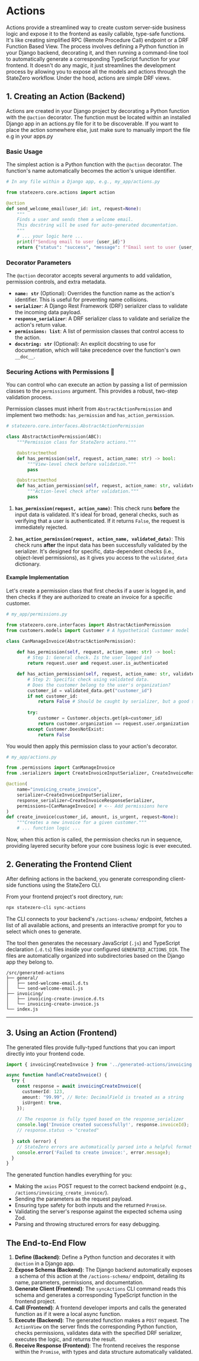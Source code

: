 # Actions

Actions provide a streamlined way to create custom server-side business logic and expose it to the frontend as easily callable, type-safe functions. It's like creating simplified RPC (Remote Procedure Call) endpoint or a DRF Function Based View. The process involves defining a Python function in your Django backend, decorating it, and then running a command-line tool to automatically generate a corresponding TypeScript function for your frontend. It doesn't do any magic, it just streamlines the development process by allowing you to expose all the models and actions through the StateZero workflow. Under the hood, actions are simple DRF views.

## 1\. Creating an Action (Backend)

Actions are created in your Django project by decorating a Python function with the `@action` decorator. The function must be located within an installed Django app in an actions.py file for it to be discoverable. If you want to place the action somewhere else, just make sure to manually import the file e.g in your apps.py

### Basic Usage

The simplest action is a Python function with the `@action` decorator. The function's name automatically becomes the action's unique identifier.

```python
# In any file within a Django app, e.g., my_app/actions.py

from statezero.core.actions import action

@action
def send_welcome_email(user_id: int, request=None):
    """
    Finds a user and sends them a welcome email.
    This docstring will be used for auto-generated documentation.
    """
    # ... your logic here ...
    print(f"Sending email to user {user_id}")
    return {"status": "success", "message": f"Email sent to user {user_id}."}

```

### Decorator Parameters

The `@action` decorator accepts several arguments to add validation, permission controls, and extra metadata.

  * **`name: str`** (Optional): Overrides the function name as the action's identifier. This is useful for preventing name collisions.
  * **`serializer`**: A Django Rest Framework (DRF) serializer class to validate the incoming data payload.
  * **`response_serializer`**: A DRF serializer class to validate and serialize the action's return value.
  * **`permissions: list`**: A list of permission classes that control access to the action.
  * **`docstring: str`** (Optional): An explicit docstring to use for documentation, which will take precedence over the function's own `__doc__`.

### Securing Actions with Permissions 🔐

You can control who can execute an action by passing a list of permission classes to the `permissions` argument. This provides a robust, two-step validation process.

Permission classes must inherit from `AbstractActionPermission` and implement two methods: `has_permission` and `has_action_permission`.

```python
# statezero.core.interfaces.AbstractActionPermission

class AbstractActionPermission(ABC):
    """Permission class for StateZero actions."""

    @abstractmethod
    def has_permission(self, request, action_name: str) -> bool:
        """View-level check before validation."""
        pass

    @abstractmethod
    def has_action_permission(self, request, action_name: str, validated_data: dict) -> bool:
        """Action-level check after validation."""
        pass
```

1.  **`has_permission(request, action_name)`**: This check runs **before** the input data is validated. It's ideal for broad, general checks, such as verifying that a user is authenticated. If it returns `False`, the request is immediately rejected.

2.  **`has_action_permission(request, action_name, validated_data)`**: This check runs **after** the input data has been successfully validated by the serializer. It's designed for specific, data-dependent checks (i.e., object-level permissions), as it gives you access to the `validated_data` dictionary.

#### Example Implementation

Let's create a permission class that first checks if a user is logged in, and then checks if they are authorized to create an invoice for a specific customer.

```python
# my_app/permissions.py

from statezero.core.interfaces import AbstractActionPermission
from customers.models import Customer # A hypothetical Customer model

class CanManageInvoice(AbstractActionPermission):
    
    def has_permission(self, request, action_name: str) -> bool:
        # Step 1: General check. Is the user logged in?
        return request.user and request.user.is_authenticated

    def has_action_permission(self, request, action_name: str, validated_data: dict) -> bool:
        # Step 2: Specific check using validated data.
        # Does the customer belong to the user's organization?
        customer_id = validated_data.get("customer_id")
        if not customer_id:
            return False # Should be caught by serializer, but a good safeguard
            
        try:
            customer = Customer.objects.get(pk=customer_id)
            return customer.organization == request.user.organization
        except Customer.DoesNotExist:
            return False
```

You would then apply this permission class to your action's decorator.

```python
# my_app/actions.py

from .permissions import CanManageInvoice
from .serializers import CreateInvoiceInputSerializer, CreateInvoiceResponseSerializer

@action(
    name="invoicing_create_invoice",
    serializer=CreateInvoiceInputSerializer,
    response_serializer=CreateInvoiceResponseSerializer,
    permissions=[CanManageInvoice] # <-- Add permissions here
)
def create_invoice(customer_id, amount, is_urgent, request=None):
    """Creates a new invoice for a given customer."""
    # ... function logic ...
```

Now, when this action is called, the permission checks run in sequence, providing layered security before your core business logic is ever executed.

## 2\. Generating the Frontend Client

After defining actions in the backend, you generate corresponding client-side functions using the StateZero CLI.

From your frontend project's root directory, run:

```bash
npx statezero-cli sync-actions
```

The CLI connects to your backend's `/actions-schema/` endpoint, fetches a list of all available actions, and presents an interactive prompt for you to select which ones to generate.

The tool then generates the necessary JavaScript (`.js`) and TypeScript declaration (`.d.ts`) files inside your configured `GENERATED_ACTIONS_DIR`. The files are automatically organized into subdirectories based on the Django app they belong to.

```
/src/generated-actions
├── general/
│   ├── send-welcome-email.d.ts
│   └── send-welcome-email.js
├── invoicing/
│   ├── invoicing-create-invoice.d.ts
│   └── invoicing-create-invoice.js
└── index.js
```

-----

## 3\. Using an Action (Frontend)

The generated files provide fully-typed functions that you can import directly into your frontend code.

```typescript
import { invoicingCreateInvoice } from '../generated-actions/invoicing';

async function handleCreateInvoice() {
  try {
    const response = await invoicingCreateInvoice({
      customerId: 123,
      amount: "99.99", // Note: DecimalField is treated as a string
      isUrgent: true,
    });
    
    // The response is fully typed based on the response_serializer
    console.log('Invoice created successfully!', response.invoiceId);
    // response.status -> "created"
    
  } catch (error) {
    // StateZero errors are automatically parsed into a helpful format
    console.error('Failed to create invoice:', error.message);
  }
}
```

The generated function handles everything for you:

  * Making the `axios` POST request to the correct backend endpoint (e.g., `/actions/invoicing_create_invoice/`).
  * Sending the parameters as the request payload.
  * Ensuring type safety for both inputs and the returned `Promise`.
  * Validating the server's response against the expected schema using Zod.
  * Parsing and throwing structured errors for easy debugging.

## The End-to-End Flow

1.  **Define (Backend)**: Define a Python function and decorates it with `@action` in a Django app.
2.  **Expose Schema (Backend)**: The Django backend automatically exposes a schema of this action at the `/actions-schema/` endpoint, detailing its name, parameters, permissions, and documentation.
3.  **Generate Client (Frontend)**: The `syncActions` CLI command reads this schema and generates a corresponding TypeScript function in the frontend project.
4.  **Call (Frontend)**: A frontend developer imports and calls the generated function as if it were a local async function.
5.  **Execute (Backend)**: The generated function makes a `POST` request. The `ActionView` on the server finds the corresponding Python function, checks permissions, validates data with the specified DRF serializer, executes the logic, and returns the result.
6.  **Receive Response (Frontend)**: The frontend receives the response within the `Promise`, with types and data structure automatically validated.